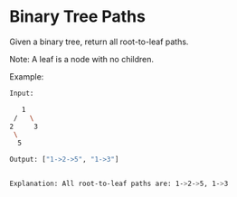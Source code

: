 # Binary Tree Paths

Given a binary tree, return all root-to-leaf paths.

Note: A leaf is a node with no children.

Example:

```bash
Input:

   1
 /   \
2     3
 \
  5

Output: ["1->2->5", "1->3"]


Explanation: All root-to-leaf paths are: 1->2->5, 1->3
```